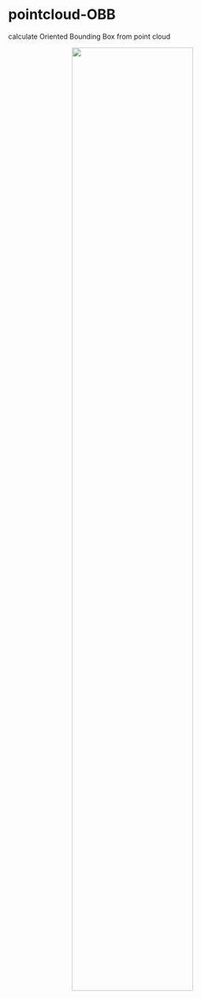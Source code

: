 # pointcloud-OBB
calculate Oriented Bounding Box from point cloud

<center><img src="https://img-blog.csdnimg.cn/2021062915485158.jpg" width="70%" /></center>
